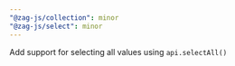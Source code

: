 ```yaml
---
"@zag-js/collection": minor
"@zag-js/select": minor
---
```


Add support for selecting all values using `api.selectAll()`
